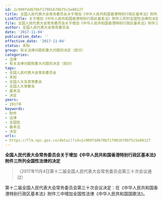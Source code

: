 ```yaml
---
id: 2c909fdd678bf17901678bf5c5e80127
title: 全国人民代表大会常务委员会关于增加《中华人民共和国香港特别行政区基本法》附件三所列全国性法律的决定（2017）
LinkTitle: 关于增加《中华人民共和国香港特别行政区基本法》附件三所列全国性法律的决定（2017）
file: 全国人民代表大会常务委员会关于增加《中华人民共和国香港特别行政区基本法》附件三所列全国性法律的决定（2017）_2c909fdd678bf17901678bf5c5e80127.docx
author: 全国人民代表大会常务委员会
date: '2017-11-04'
publication_date: ''
effective_date: '2017-11-04'
status: 未知
group: 有关法律问题和重大问题的决定（部分）
categories:
- 法律
- 有关法律问题和重大问题的决定（部分）
tags:
- 全国人民代表大会常务委员会
- 未知
- 全国人大及其常委会
- 全国人大常委会
- 基本法
- 决定
years:
- 2017年
keywords:
- 附件
- 法律
- 全国性
- 基本法
- 决定
urls:
- https://flk.npc.gov.cn/detail?id=2c909fdd678bf17901678bf5c5e80127
---
```


**全国人民代表大会常务委员会关于增加《中华人民共和国香港特别行政区基本法》附件三所列全国性法律的决定**

> （2017年11月4日第十二届全国人民代表大会常务委员会第三十次会议通过）

第十二届全国人民代表大会常务委员会第三十次会议决定：在《中华人民共和国香港特别行政区基本法》附件三中增加全国性法律《中华人民共和国国歌法》。
